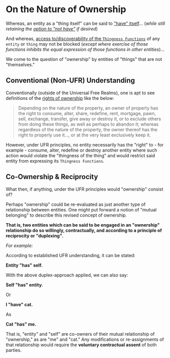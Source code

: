 # On the Nature of Ownership

Whereas, an entity as a "thing itself" can be said to ["have" itself](https://github.com/EarlyClues/UniversalFreeRealmsStandardProtocols/blob/master/docs/SelfState.md)... (*while still retaining the [option to "not have"](https://github.com/EarlyClues/UniversalFreeRealmsStandardProtocols/blob/master/docs/SelfOwnership.md) if desired*)

And whereas, [access to/discoverability of the `Thingness Functions`](https://github.com/EarlyClues/UniversalFreeRealmsStandardProtocols/blob/master/docs/DiscoverabilityMutualityArbitration.md) of any `entity` or `thing` may not be blocked (*except where exercise of those functions inhibits the equal expression of those functions in other entities*)... 

We come to the question of "ownership" by entities of "things" that are not "themselves."

## Conventional (Non-UFR) Understanding

Conventionally (outside of the Universal Free Realms), one is apt to see definitions of the [rights of ownership](https://en.wikipedia.org/wiki/Property) like the below:

> Depending on the nature of the property, an owner of property has the right to consume, alter, share, redefine, rent, mortgage, pawn, sell, exchange, transfer, give away or destroy it, or to exclude others from doing these things, as well as perhaps to abandon it; whereas regardless of the nature of the property, the owner thereof has the right to properly use it..., or at the very least exclusively keep it.

However, under UFR principles, no entity necessarily has the "right" to - for example - consume, alter, redefine or destroy another entity where such action would violate the "thingness of the thing" and would restrict said entity from expressing its `Thingness Functions`.

## Co-Ownership & Reciprocity

What then, if anything, under the UFR principles would "ownership" consist of?

Perhaps "ownership" could be re-evaluated as just another type of relationship between entities. One might put forward a notion of "mutual belonging" to describe this revised concept of ownership. 

**That is, two entities which can be said to be engaged in an "ownership" relationship do so willingly, contractually, and according to a principle of reciprocity or "duplexing".**

*For example:*

According to established UFR understanding, it can be stated:

**Entity "has" self.**

With the above duplex-approach applied, we can also say:

**Self "has" entity.**

Or

**I "have" cat.**

As

**Cat "has" me.**

That is, "entity" and "self" are co-owners of their mutual relationship of "ownership," as are "me" and "cat." Any modifications or re-assignments of that relationship would require the **voluntary contractual assent** of both parties. 
